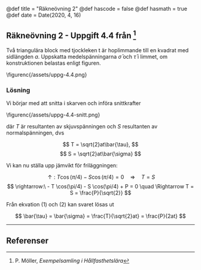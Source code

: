 @def title = "Räkneövning 2"
@def hascode = false
@def hasmath = true
@def date = Date(2020, 4, 16)

## Räkneövning 2 - Uppgift 4.4 från [^moller]

Två triangulära block med tjockleken t är hoplimmande till en kvadrat med sidlängden $a$. Uppskatta medelspänningarna $\bar{\sigma}$ och $\bar{\tau}$ i limmet, om konstruktionen belastas enligt figuren.

\figurenc{/assets/uppg-4.4.png}

### Lösning

Vi börjar med att snitta i skarven och införa snittkrafter

\figurenc{/assets/uppg-4.4-snitt.png}

där $T$ är resultanten av skjuvspänningen och $S$ resultanten av normalspänningen, dvs

$$
T = \sqrt{2}at\bar{\tau},
$$
$$
S = \sqrt{2}at\bar{\sigma}
$$

Vi kan nu ställa upp jämvikt för friläggningen:

$$
\uparrow:\ T \cos(\pi/4) - S \cos(\pi/4) = 0 \quad \Rightarrow \quad T = S
$$
$$
\rightarrow:\ - T \cos(\pi/4) - S \cos(\pi/4) + P = 0 \quad \Rightarrow T = S = \frac{P}{\sqrt{2}}
$$

Från ekvation (1) och (2) kan svaret lösas ut

$$
\bar{\tau} = \bar{\sigma} = \frac{T}{\sqrt{2}at} = \frac{P}{2at}
$$

---

## Referenser

[^moller]: P. Möller, *Exempelsamling i Hållfasthetslära*
[^extra]: *Extra övningsexempel i hållfasthetslära för TME061*
